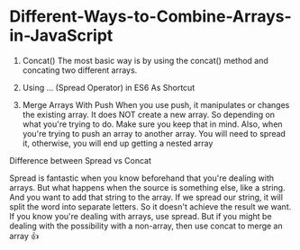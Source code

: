 # Different-Ways-to-Combine-Arrays-in-JavaScript

1. Concat()
  The most basic way is by using the concat() method and concating two different arrays.

2. Using … (Spread Operator) in ES6 As Shortcut

3. Merge Arrays With Push
   When you use push, it manipulates or changes the existing array. It does NOT create a new array. So depending on what you're trying to    do. Make sure you keep that in mind.
   Also, when you're trying to push an array to another array. You will need to spread it, otherwise, you will end up getting a nested        array
   
Difference between Spread vs Concat

  Spread is fantastic when you know beforehand that you're dealing with arrays. But what happens when the source is something else, like a   string. And you want to add that string to the array.
  If we spread our string, it will split the word into separate letters. So it doesn't achieve the result we want.
  If you know you're dealing with arrays, use spread. But if you might be dealing with the possibility with a non-array, then use concat     to merge an array 👍

